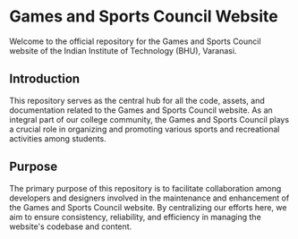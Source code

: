 # Games and Sports Council Website 

Welcome to the official repository for the Games and Sports Council website of the Indian Institute of Technology (BHU), Varanasi.

## Introduction

This repository serves as the central hub for all the code, assets, and documentation related to the Games and Sports Council website. As an integral part of our college community, the Games and Sports Council plays a crucial role in organizing and promoting various sports and recreational activities among students.

## Purpose

The primary purpose of this repository is to facilitate collaboration among developers and designers involved in the maintenance and enhancement of the Games and Sports Council website. By centralizing our efforts here, we aim to ensure consistency, reliability, and efficiency in managing the website's codebase and content.
